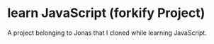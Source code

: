# learn JavaScript (forkify Project)

A project belonging to Jonas that I cloned while learning JavaScript.